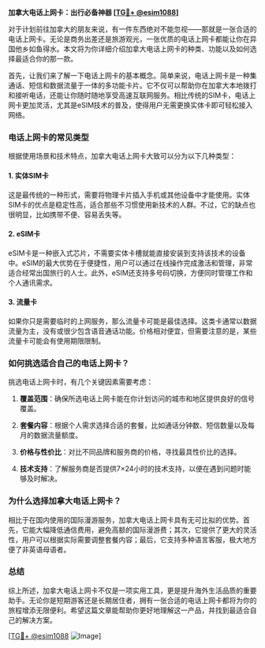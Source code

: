 **加拿大电话上网卡：出行必备神器 [[TG💪+ @esim1088](https://t.me/s/esim1088)]**

对于计划前往加拿大的朋友来说，有一件东西绝对不能忽视——那就是一张合适的电话上网卡。无论是商务出差还是旅游观光，一张优质的电话上网卡都能让你在异国他乡如鱼得水。本文将为你详细介绍加拿大电话上网卡的种类、功能以及如何选择最适合你的那一款。

首先，让我们来了解一下电话上网卡的基本概念。简单来说，电话上网卡是一种集通话、短信和数据流量于一体的多功能卡片。它不仅可以帮助你在加拿大本地拨打和接听电话，还能让你随时随地享受高速互联网服务。相比传统的SIM卡，电话上网卡更加灵活，尤其是eSIM技术的普及，使得用户无需更换实体卡即可轻松接入网络。

### **电话上网卡的常见类型**

根据使用场景和技术特点，加拿大电话上网卡大致可以分为以下几种类型：

#### **1. 实体SIM卡**
这是最传统的一种形式，需要将物理卡片插入手机或其他设备中才能使用。实体SIM卡的优点是稳定性高，适合那些不习惯使用新技术的人群。不过，它的缺点也很明显，比如携带不便、容易丢失等。

#### **2. eSIM卡**
eSIM卡是一种嵌入式芯片，不需要实体卡槽就能直接安装到支持该技术的设备中。eSIM的最大优势在于便捷性，用户可以通过在线操作完成激活和管理，非常适合经常出国旅行的人士。此外，eSIM还支持多号码切换，方便同时管理工作和个人通讯需求。

#### **3. 流量卡**
如果你只是需要临时的上网服务，那么流量卡可能是最佳选择。这类卡通常以数据流量为主，没有或很少包含语音通话功能。价格相对便宜，但需要注意的是，某些流量卡可能会有使用期限限制。

### **如何挑选适合自己的电话上网卡？**

挑选电话上网卡时，有几个关键因素需要考虑：

1. **覆盖范围**：确保所选电话上网卡能在你计划访问的城市和地区提供良好的信号覆盖。
   
2. **套餐内容**：根据个人需求选择合适的套餐，比如通话分钟数、短信数量以及每月的数据流量额度。

3. **价格与性价比**：对比不同品牌和服务商的价格，寻找最具性价比的选择。

4. **技术支持**：了解服务商是否提供7×24小时的技术支持，以便在遇到问题时能够及时解决。

### **为什么选择加拿大电话上网卡？**

相比于在国内使用的国际漫游服务，加拿大电话上网卡具有无可比拟的优势。首先，它能大幅降低通信费用，避免高额的国际漫游费；其次，它提供了更大的灵活性，用户可以根据实际需要调整套餐内容；最后，它支持多种语言客服，极大地方便了非英语母语者。

### **总结**

综上所述，加拿大电话上网卡不仅是一项实用工具，更是提升海外生活品质的重要助手。无论你是短期游客还是长期居住者，拥有一张合适的电话上网卡都将为你的旅程增添无限便利。希望这篇文章能帮助你更好地理解这一产品，并找到最适合自己的解决方案。

[[TG💪+ @esim1088](https://t.me/s/esim1088) ![Image](https://i.postimg.cc/4NQfJmqS/Snipaste-2025-05-13-00-14-12.png)]